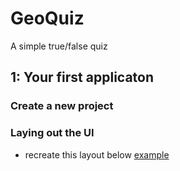 # GeoQuiz
A simple true/false quiz

## 1: Your first applicaton

### Create a new project

### Laying out the UI
* recreate this layout below
[example](01.1.png)

